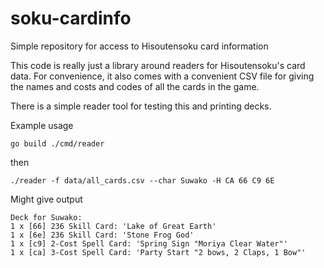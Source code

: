 # soku-cardinfo
Simple repository for access to Hisoutensoku card information

This code is really just a library around readers for Hisoutensoku's card data. For convenience, it also comes with a convenient CSV file for giving the names and costs and codes of all the cards in the game.

There is a simple reader tool for testing this and printing decks.

Example usage

`go build ./cmd/reader`

then

`./reader -f data/all_cards.csv --char Suwako -H CA 66 C9 6E`

Might give output
```
Deck for Suwako:
1 x [66] 236 Skill Card: 'Lake of Great Earth'
1 x [6e] 236 Skill Card: 'Stone Frog God'
1 x [c9] 2-Cost Spell Card: 'Spring Sign "Moriya Clear Water"'
1 x [ca] 3-Cost Spell Card: 'Party Start "2 bows, 2 Claps, 1 Bow"'
```
